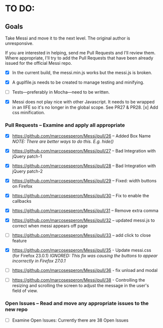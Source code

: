 TO DO:
======

Goals
-----

Take Messi and move it to the next level.  The original author is unresponsive.

If you are interested in helping, send me Pull Requests and I'll
review them.  Where appropriate, I'll try to add the Pull Requests
that have been already issued for the official Messi repo.

* [x] In the current build, the messi.min.js works but the messi.js is broken.
* [x] A guplfile.js needs to be created to manage testing and minifying.
* [ ] Tests—preferably in Mocha—need to be written.
* [x] Messi does not play nice with other Javascript.  It needs to be wrapped in an IIFE so it's no longer in the
  global scope. See PR27 & PR28. 
  [x] Add css minification.


### Pull Requests – Examine and apply all appropriate 
* [x] https://github.com/marcosesperon/Messi/pull/26 – Added Box Name _NOTE: There are better ways to do this. E.g. hide()_
* [x] https://github.com/marcosesperon/Messi/pull/27 – Bad Integration with jQuery patch-1
* [x] https://github.com/marcosesperon/Messi/pull/28 – Bad Integration with jQuery patch-2
* [x] https://github.com/marcosesperon/Messi/pull/29 – Fixed: width buttons on Firefox
* [x] https://github.com/marcosesperon/Messi/pull/30 – Fix to enable the callbacks
* [x] https://github.com/marcosesperon/Messi/pull/31 – Remove extra comma
* [x] https://github.com/marcosesperon/Messi/pull/32 – updated messi.js to correct when messi appears off page
* [ ] https://github.com/marcosesperon/Messi/pull/33 – add click to close feature

* [x] https://github.com/marcosesperon/Messi/pull/35 - Update messi.css (for Firefox 23.0.1) _IGNORED: This fix was causing the buttons to appear incorrectly in Firefox 27.0.1_
* [ ] https://github.com/marcosesperon/Messi/pull/36 - fix unload and modal
* [ ] https://github.com/marcosesperon/Messi/pull/38 - Controlling the resizing and scrolling the screen to adjust the message in the user's field of view.


### Open Issues – Read and move any appropriate issues to the new repo
* [ ] Examine Open Issues: Currently there are 38 Open Issues
